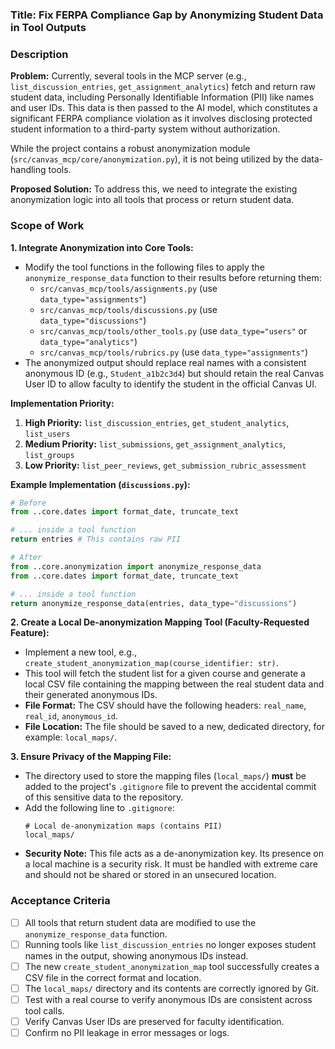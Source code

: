 ### **Title: Fix FERPA Compliance Gap by Anonymizing Student Data in Tool Outputs**

### **Description**

**Problem:**
Currently, several tools in the MCP server (e.g., `list_discussion_entries`, `get_assignment_analytics`) fetch and return raw student data, including Personally Identifiable Information (PII) like names and user IDs. This data is then passed to the AI model, which constitutes a significant FERPA compliance violation as it involves disclosing protected student information to a third-party system without authorization.

While the project contains a robust anonymization module (`src/canvas_mcp/core/anonymization.py`), it is not being utilized by the data-handling tools.

**Proposed Solution:**
To address this, we need to integrate the existing anonymization logic into all tools that process or return student data.

### **Scope of Work**

**1. Integrate Anonymization into Core Tools:**
- Modify the tool functions in the following files to apply the `anonymize_response_data` function to their results before returning them:
    - `src/canvas_mcp/tools/assignments.py` (use `data_type="assignments"`)
    - `src/canvas_mcp/tools/discussions.py` (use `data_type="discussions"`)
    - `src/canvas_mcp/tools/other_tools.py` (use `data_type="users"` or `data_type="analytics"`)
    - `src/canvas_mcp/tools/rubrics.py` (use `data_type="assignments"`)
- The anonymized output should replace real names with a consistent anonymous ID (e.g., `Student_a1b2c3d4`) but should retain the real Canvas User ID to allow faculty to identify the student in the official Canvas UI.

**Implementation Priority:**
1. **High Priority:** `list_discussion_entries`, `get_student_analytics`, `list_users`
2. **Medium Priority:** `list_submissions`, `get_assignment_analytics`, `list_groups`
3. **Low Priority:** `list_peer_reviews`, `get_submission_rubric_assessment`

**Example Implementation (`discussions.py`):**
```python
# Before
from ..core.dates import format_date, truncate_text

# ... inside a tool function
return entries # This contains raw PII

# After
from ..core.anonymization import anonymize_response_data
from ..core.dates import format_date, truncate_text

# ... inside a tool function
return anonymize_response_data(entries, data_type="discussions")
```

**2. Create a Local De-anonymization Mapping Tool (Faculty-Requested Feature):**
- Implement a new tool, e.g., `create_student_anonymization_map(course_identifier: str)`.
- This tool will fetch the student list for a given course and generate a local CSV file containing the mapping between the real student data and their generated anonymous IDs.
- **File Format:** The CSV should have the following headers: `real_name`, `real_id`, `anonymous_id`.
- **File Location:** The file should be saved to a new, dedicated directory, for example: `local_maps/`.

**3. Ensure Privacy of the Mapping File:**
- The directory used to store the mapping files (`local_maps/`) **must** be added to the project's `.gitignore` file to prevent the accidental commit of this sensitive data to the repository.
- Add the following line to `.gitignore`:
  ```
  # Local de-anonymization maps (contains PII)
  local_maps/
  ```
- **Security Note:** This file acts as a de-anonymization key. Its presence on a local machine is a security risk. It must be handled with extreme care and should not be shared or stored in an unsecured location.

### **Acceptance Criteria**
- [ ] All tools that return student data are modified to use the `anonymize_response_data` function.
- [ ] Running tools like `list_discussion_entries` no longer exposes student names in the output, showing anonymous IDs instead.
- [ ] The new `create_student_anonymization_map` tool successfully creates a CSV file in the correct format and location.
- [ ] The `local_maps/` directory and its contents are correctly ignored by Git.
- [ ] Test with a real course to verify anonymous IDs are consistent across tool calls.
- [ ] Verify Canvas User IDs are preserved for faculty identification.
- [ ] Confirm no PII leakage in error messages or logs.
